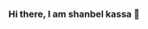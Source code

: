 ### Hi there, I am shanbel kassa 👋

<!--
**shanbel-kassa/shanbel-kassa** is a ✨ _special_ ✨ repository because its `README.md` (this file) appears on your GitHub profile.

Here are some ideas to get you started:

- 🔭 I’m currently working on perago inforamation system.
- 🌱 I’m currently learning ReactJs.
- 👯 I’m looking to collaborate on ...
- 🤔 I’m looking for help with ...
- 💬 Ask me about ...
- 📫 How to reach me: shanbelkassa1887@gmail.com...
- 😄 Pronouns: ...
- ⚡ Fun fact: ...
-->

